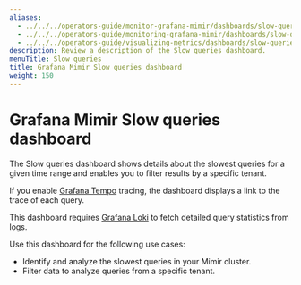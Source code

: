 ```yaml
---
aliases:
  - ../../../operators-guide/monitor-grafana-mimir/dashboards/slow-queries/
  - ../../../operators-guide/monitoring-grafana-mimir/dashboards/slow-queries/
  - ../../../operators-guide/visualizing-metrics/dashboards/slow-queries/
description: Review a description of the Slow queries dashboard.
menuTitle: Slow queries
title: Grafana Mimir Slow queries dashboard
weight: 150
---
```


<!-- Note: This topic is mounted in the GEM documentation. Ensure that all updates are also applicable to GEM. -->

# Grafana Mimir Slow queries dashboard

The Slow queries dashboard shows details about the slowest queries for a given time range and enables you to filter results by a specific tenant.

If you enable [Grafana Tempo](/oss/tempo/) tracing, the dashboard displays a link to the trace of each query.

This dashboard requires [Grafana Loki](/oss/loki/) to fetch detailed query statistics from logs.

Use this dashboard for the following use cases:

- Identify and analyze the slowest queries in your Mimir cluster.
- Filter data to analyze queries from a specific tenant.
